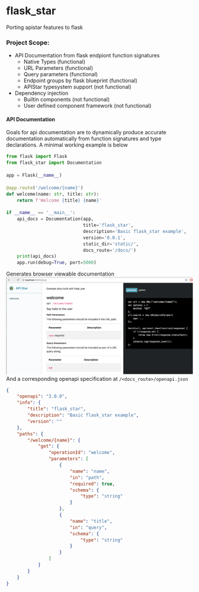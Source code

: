 # flask_star
Porting apistar features to flask

### Project Scope:
 - API Documentation from flask endpiont function signatures
    - Native Types (functional)
    - URL Parameters (functional)
    - Query parameters (functional)
    - Endpoint groups by flask blueprint (functional)
    - APIStar typesystem support (not functional)
 - Dependency injection
    - Builtin components (not functional)
    - User defined component framework (not functional)

#### API Documentation
Goals for api documentation are to dynamically produce accurate documentation automatically from function signatures and type declarations. A minimal working example is below
```python
from flask import Flask
from flask_star import Documentation

app = Flask(__name__)

@app.route('/welcome/{name}')
def welcome(name: str, title: str):
    return f'Welcome {title} {name}'

if __name__ == '__main__':
    api_docs = Documentation(app,
                             title='flask_star',
                             description='Basic flask_star example',
                             version='0.0.1',
                             static_dir='static/',
                             docs_route='/docs/')
    print(api_docs)
    app.run(debug=True, port=5000)
```
Generates browser viewable documentation
![myimage](examples/basic/docs.png)
And a corresponding openapi specification at `/<docs_route>/openapi.json`
```json
{                                                                 
    "openapi": "3.0.0",                                           
    "info": {                                                     
        "title": "flask_star",                                    
        "description": "Basic flask_star example",                
        "version": ""                                             
    },                                                            
    "paths": {                                                    
        "/welcome/{name}": {                                      
            "get": {                                              
                "operationId": "welcome",                         
                "parameters": [                                   
                    {                                             
                        "name": "name",                           
                        "in": "path",                             
                        "required": true,                         
                        "schema": {                               
                            "type": "string"                      
                        }                                         
                    },                                            
                    {                                             
                        "name": "title",                          
                        "in": "query",                            
                        "schema": {                               
                            "type": "string"                      
                        }                                         
                    }                                             
                ]                                                 
            }                                                     
        }                                                         
    }                                                             
}
```
